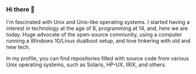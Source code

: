 ### Hi there 👋

I'm fascinated with Unix and Unix-like operating systems. I started having a interest in technology at the age of 8, programming at 14, and, here we are today. Huge advocate of the open-source community, using a computer running a Windows 10/Linux dualboot setup, and love tinkering with old and new tech.

In my profile, you can find repositories filled with source code from various Unix operating systems, such as Solaris, HP-UX, IRIX, and others.
